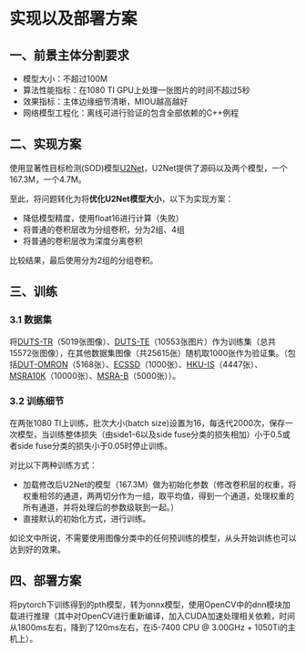 # 实现以及部署方案

## 一、前景主体分割要求

- 模型大小：不超过100M
- 算法性能指标：在1080 TI GPU上处理一张图片的时间不超过5秒
- 效果指标：主体边缘细节清晰，MIOU越高越好
- 网络模型工程化：离线可进行验证的包含全部依赖的C++例程

## 二、实现方案

使用显著性目标检测(SOD)模型[U2Net](https://github.com/xuebinqin/U-2-Net)，U2Net提供了源码以及两个模型，一个167.3M，一个4.7M。

至此，将问题转化为将**优化U2Net模型大小**，以下为实现方案：

- 降低模型精度，使用float16进行计算（失败）
- 将普通的卷积层改为分组卷积，分为2组、4组
- 将普通的卷积层改为深度分离卷积

比较结果，最后使用分为2组的分组卷积。

## 三、训练

### 3.1 数据集

将[DUTS-TR](http://saliencydetection.net/duts)（5019张图像）、[DUTS-TE](http://saliencydetection.net/duts)（10553张图片）作为训练集（总共15572张图像），在其他数据集图像（共25615张）随机取1000张作为验证集。（包括[DUT-OMRON](http://saliencydetection.net/dut-omron/#org96c3bab)（5168张）、[ECSSD](http://www.cse.cuhk.edu.hk/leojia/projects/hsaliency/dataset.html)（1000张）、[HKU-IS](https://i.cs.hku.hk/~gbli/deep_saliency.html)（4447张）、[MSRA10K](https://mmcheng.net/msra10k/)（10000张）、[MSRA-B](https://mmcheng.net/msra10k/)（5000张））。

### 3.2 训练细节
在两张1080 TI上训练，批次大小(batch size)设置为16，每迭代2000次，保存一次模型，当训练整体损失（由side1-6以及side fuse分类的损失相加）小于0.5或者side fuse分类的损失小于0.05时停止训练。

对比以下两种训练方式：
- 加载修改后U2Net的模型（167.3M）做为初始化参数（修改卷积层的权重，将权重相邻的通道，两两切分作为一组，取平均值，得到一个通道，处理权重的所有通道，并将处理后的参数级联到一起。）
- 直接默认的初始化方式，进行训练。

如论文中所说，不需要使用图像分类中的任何预训练的模型，从头开始训练也可以达到好的效果。

## 四、部署方案

将pytorch下训练得到的pth模型，转为onnx模型，使用OpenCV中的dnn模块加载进行推理（其中对OpenCV进行重新编译，加入CUDA加速处理相关依赖，时间从1800ms左右，降到了120ms左右，在i5-7400 CPU @ 3.00GHz + 1050Ti的主机上）。